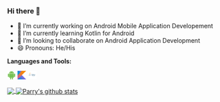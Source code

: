 ### Hi there 👋

<!--
**ParryPatel021/ParryPatel021** is a ✨ _special_ ✨ repository because its `README.md` (this file) appears on your GitHub profile.

Here are some ideas to get you started:

- 🔭 I’m currently working on Android Mobile Application Developement
- 🌱 I’m currently learning Kotlin for Android 
- 👯 I’m looking to collaborate on Android Application Development
- 🤔 I’m looking for help with ...
- 💬 Ask me about ...
- 📫 How to reach me: ...
- 😄 Pronouns: He/Him
- ⚡ Fun fact: ...
-->

- 🔭 I’m currently working on Android Mobile Application Developement
- 🌱 I’m currently learning Kotlin for Android
- 👯 I’m looking to collaborate on Android Application Development
- 😄 Pronouns: He/His


**Languages and Tools:**  

<code><img height="20" src="https://raw.githubusercontent.com/github/explore/80688e429a7d4ef2fca1e82350fe8e3517d3494d/topics/android/android.png"></code>
<code><img height="20" src="https://raw.githubusercontent.com/github/explore/80688e429a7d4ef2fca1e82350fe8e3517d3494d/topics/kotlin/kotlin.png"></code>
<code><img height="20" src="https://raw.githubusercontent.com/github/explore/80688e429a7d4ef2fca1e82350fe8e3517d3494d/topics/java/java.png"></code>


<a href="https://github.com/ParryPatel021">
  <img align="center" src="https://github-readme-stats.vercel.app/api/top-langs/?username=ParryPatel021&theme=prussian&hide_langs_below=1" />
</a>

<a href="https://github.com/ParryPatel021">
 <img align="center" src="https://github-readme-stats.vercel.app/api?username=ParryPatel021&show_icons=true&theme=prussian&count_private=true&line_height=27" alt="Parry's github stats"/>
</a>
